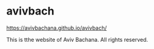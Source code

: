 # avivbach

https://avivbachana.github.io/avivbach/


This is tthe website of Aviv Bachana.
All rights reserved. 
